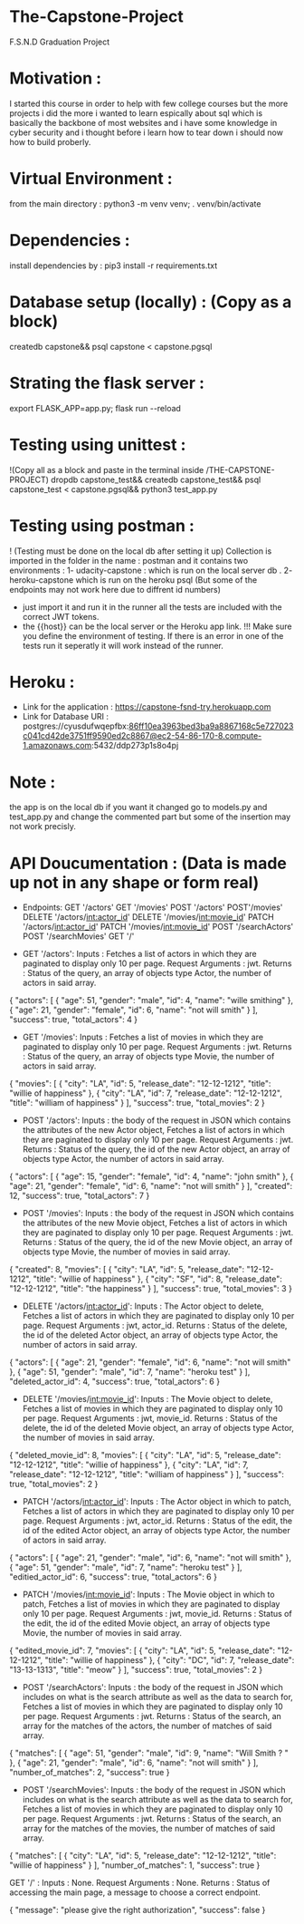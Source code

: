 # The-Capstone-Project
F.S.N.D Graduation Project

# Motivation : 
I started this course in order to help with few college courses but the more projects i did the more i wanted to learn espically about sql which is basically the backbone of most websites and i have some knowledge in cyber security and i thought before i learn how to tear down i should now how to build proberly. 


# Virtual Environment : 
from the main directory : 
python3 -m venv venv;
. venv/bin/activate


# Dependencies :
install dependencies by : 
pip3 install -r requirements.txt


# Database setup (locally) : (Copy as a block)
createdb capstone&&
psql capstone < capstone.pgsql


# Strating the flask server : 
export FLASK_APP=app.py;
flask run --reload


# Testing using unittest :
!(Copy all as a block and paste in the terminal inside /THE-CAPSTONE-PROJECT)
dropdb capstone_test&&
createdb capstone_test&&
psql capstone_test < capstone.pgsql&&
python3 test_app.py


# Testing using postman :
! (Testing must be done on the local db after setting it up)
Collection is imported in the folder in the name : postman and it contains two environments : 
1- udacity-capstone : which is run on the local server db .
2- heroku-capstone which is run on the heroku psql (But some of the endpoints may not work here due to diffrent id numbers)
- just import it and run it in the runner all the tests are included with the correct JWT tokens.
- the {{host}} can be the local server or the Heroku app link. 
!!! Make sure you define the environment of testing.
If there is an error in one of the tests run it seperatly it will work instead of the runner.


# Heroku : 
- Link for the application : https://capstone-fsnd-try.herokuapp.com
- Link for Database URI : postgres://cyusdufwqepfbx:86ff10ea3963bed3ba9a8867168c5e727023c041cd42de3751ff9590ed2c8867@ec2-54-86-170-8.compute-1.amazonaws.com:5432/ddp273p1s8o4pj


# Note : 
the app is on the local db if you want it changed go to models.py and test_app.py and change the commented part but some of the insertion may not work precisly. 

# API Doucumentation : (Data is made up not in any shape or form real)

- Endpoints:
GET '/actors'
GET '/movies'
POST '/actors'
POST'/movies'
DELETE '/actors/<int:actor_id>'
DELETE '/movies/<int:movie_id>'
PATCH '/actors/<int:actor_id>'
PATCH '/movies/<int:movie_id>'
POST '/searchActors'
POST '/searchMovies'
GET '/'

- GET '/actors':
Inputs : Fetches a list of actors in which they are paginated to display only 10 per page.
Request Arguments : jwt.
Returns : Status of the query, an array of objects type Actor,  the number of actors in said array.

{
    "actors": [
        {
            "age": 51,
            "gender": "male",
            "id": 4,
            "name": "wille smithing"
        },
        {
            "age": 21,
            "gender": "female",
            "id": 6,
            "name": "not will smith"
        }
    ],
    "success": true,
    "total_actors": 4
}

- GET '/movies':
Inputs : Fetches a list of movies in which they are paginated to display only 10 per page.
Request Arguments : jwt.
Returns : Status of the query, an array of objects type Movie,  the number of actors in said array.

{
    "movies": [
        {
            "city": "LA",
            "id": 5,
            "release_date": "12-12-1212",
            "title": "willie of happiness"
        },
        {
            "city": "LA",
            "id": 7,
            "release_date": "12-12-1212",
            "title": "william of happiness"
        }
    ],
    "success": true,
    "total_movies": 2
}

- POST '/actors':
Inputs : the body of the request in JSON which contains the attributes of the new Actor object, Fetches a list of actors in which they are paginated to display only 10 per page.
Request Arguments : jwt.
Returns : Status of the query, the id of the new Actor object, an array of objects type Actor,  the number of actors in said array.

{
    "actors": [
        {
            "age": 15,
            "gender": "female",
            "id": 4,
            "name": "john smith"
        },
        {
            "age": 21,
            "gender": "female",
            "id": 6,
            "name": "not will smith"
        }
    ],
    "created": 12,
    "success": true,
    "total_actors": 7
}

- POST '/movies':
Inputs : the body of the request in JSON which contains the attributes of the new Movie object, Fetches a list of actors in which they are paginated to display only 10 per page.
Request Arguments : jwt.
Returns : Status of the query, the id of the new Movie object, an array of objects type Movie,  the number of movies in said array.

{
    "created": 8,
    "movies": [
        {
            "city": "LA",
            "id": 5,
            "release_date": "12-12-1212",
            "title": "willie of happiness"
        },
        {
            "city": "SF",
            "id": 8,
            "release_date": "12-12-1212",
            "title": "the happiness"
        }
    ],
    "success": true,
    "total_movies": 3
}

- DELETE '/actors/<int:actor_id>':
Inputs : The Actor object to delete, Fetches a list of actors in which they are paginated to display only 10 per page.
Request Arguments : jwt, actor_id.
Returns : Status of the delete, the id of the deleted Actor object, an array of objects type Actor,  the number of actors in said array.

{
    "actors": [
        {
            "age": 21,
            "gender": "female",
            "id": 6,
            "name": "not will smith"
        },
        {
            "age": 51,
            "gender": "male",
            "id": 7,
            "name": "heroku test"
        }
    ],
    "deleted_actor_id": 4,
    "success": true,
    "total_actors": 6
}

- DELETE '/movies/<int:movie_id>':
Inputs : The Movie object to delete, Fetches a list of movies in which they are paginated to display only 10 per page.
Request Arguments : jwt, movie_id.
Returns : Status of the delete, the id of the deleted Movie object, an array of objects type Actor,  the number of movies in said array.

{
    "deleted_movie_id": 8,
    "movies": [
        {
            "city": "LA",
            "id": 5,
            "release_date": "12-12-1212",
            "title": "willie of happiness"
        },
        {
            "city": "LA",
            "id": 7,
            "release_date": "12-12-1212",
            "title": "william of happiness"
        }
    ],
    "success": true,
    "total_movies": 2
}

- PATCH '/actors/<int:actor_id>':
Inputs : The Actor object in which to patch, Fetches a list of actors in which they are paginated to display only 10 per page.
Request Arguments : jwt, actor_id.
Returns : Status of the edit, the id of the edited Actor object, an array of objects type Actor,  the number of actors in said array.

{
    "actors": [
        {
            "age": 21,
            "gender": "male",
            "id": 6,
            "name": "not will smith"
        },
        {
            "age": 51,
            "gender": "male",
            "id": 7,
            "name": "heroku test"
        }
    ],
    "editied_actor_id": 6,
    "success": true,
    "total_actors": 6
}

- PATCH '/movies/<int:movie_id>':
Inputs : The Movie object in which to patch, Fetches a list of movies in which they are paginated to display only 10 per page.
Request Arguments : jwt, movie_id.
Returns : Status of the edit, the id of the edited Movie object, an array of objects type Movie,  the number of movies in said array.

{
    "edited_movie_id": 7,
    "movies": [
        {
            "city": "LA",
            "id": 5,
            "release_date": "12-12-1212",
            "title": "willie of happiness"
        },
        {
            "city": "DC",
            "id": 7,
            "release_date": "13-13-1313",
            "title": "meow"
        }
    ],
    "success": true,
    "total_movies": 2
}

- POST '/searchActors':
Inputs : the body of the request in JSON which includes on what is the search attribute as well as the data to search for, Fetches a list of movies in which they are paginated to display only 10 per page.
Request Arguments : jwt.
Returns : Status of the search, an array for the matches of the actors, the number of matches of said array.

{
    "matches": [
        {
            "age": 51,
            "gender": "male",
            "id": 9,
            "name": "Will Smith ? "
        },
        {
            "age": 21,
            "gender": "male",
            "id": 6,
            "name": "not will smith"
        }
    ],
    "number_of_matches": 2,
    "success": true
}

- POST '/searchMovies':
Inputs : the body of the request in JSON which includes on what is the search attribute as well as the data to search for, Fetches a list of movies in which they are paginated to display only 10 per page.
Request Arguments : jwt.
Returns : Status of the search, an array for the matches of the movies, the number of matches of said array.

{
    "matches": [
        {
            "city": "LA",
            "id": 5,
            "release_date": "12-12-1212",
            "title": "willie of happiness"
        }
    ],
    "number_of_matches": 1,
    "success": true
}

GET '/' :
Inputs : None.
Request Arguments : None.
Returns : Status of accessing the main page, a message to choose a correct endpoint.

{
    "message": "please give the right authorization",
    "success": false
}
